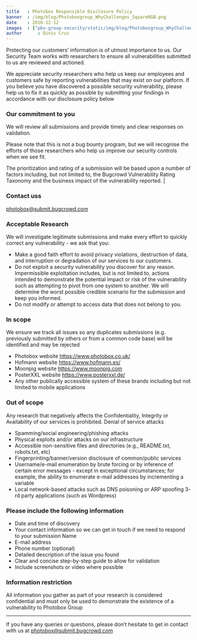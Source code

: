 ```yaml
---
title   : Photobox Responsible Disclosure Policy
banner  : /img/blog/Photoboxgroup_WhyChallenges_SquareRGB.png
date    : 2018-12-12
images  : ["pbx-group-security/static/img/blog/Photoboxgroup_WhyChallenges_SquareRGB.pngg"]
author      : Dinis Cruz
---
```




Protecting our customers’ information is of utmost importance to us. Our Security Team works with researchers to ensure all vulnerabilities submitted to us are reviewed and actioned.

We appreciate security researchers who help us keep our employees and customers safe by reporting vulnerabilities that may exist on our platform. If you believe you have discovered a possible security vulnerability, please help us to fix it as quickly as possible by submitting your findings in accordance with our disclosure policy below


### Our commitment to you 
 
We will review all submissions and provide timely and clear responses on validation.
  
Please note that this is not a bug bounty program, but we will recognise the efforts of those researchers who help us improve our security controls when we see fit. 

The prioritization and rating of a submission will be based upon a number of factors including, but not limited to, the Bugcrowd Vulnerability Rating Taxonomy and the business impact of the vulnerability reported.  | 


###  Contact uss

photobox@submit.bugcrowd.com

### Acceptable Research

We will investigate legitimate submissions and make every effort to quickly correct any vulnerability - we ask that you:

- Make a good faith effort to avoid privacy violations, destruction of data, and interruption or degradation of our services to our customers.
- Do not exploit a security vulnerability you discover for any reason. Impermissible exploitation includes, but is not limited to, actions intended to demonstrate the potential impact or risk of the vulnerability such as attempting to pivot from one system to another. We will determine the worst possible credible scenario for the submission and keep you informed.
- Do not modify or attempt to access data that does not belong to you. 

### In scope

We ensure we track all issues so any duplicates submissions (e.g. previously submitted by others or from a common code base) will be identified and may be rejected

- Photobox website https://www.photobox.co.uk/ 
- Hofmann website https://www.hofmann.es/ 
- Moonpig website https://www.moonpig.com 
- PosterXXL website https://www.posterxxl.de/ 
- Any other publically accessible system of these brands including but not limited to mobile applications

### Out of scope

Any research that negatively affects the Confidentiality, Integrity or Availability of our services is prohibited.
Denial of service attacks

- Spamming/social engineering/phishing attacks
- Physical exploits and/or attacks on our infrastructure
- Accessible non-sensitive files and directories (e.g., README.txt, robots.txt, etc)
- Fingerprinting/banner/version disclosure of common/public services
- Username/e-mail enumeration by brute forcing or by inference of certain error messages - except in exceptional circumstances; for example, the ability to enumerate e-mail addresses by incrementing a variable
- Local network-based attacks such as DNS poisoning or ARP spoofing
3- rd party applications (such as Wordpress)

### Please include the following information

- Date and time of discovery
- Your contact information so we can get in touch if we need to respond to your submission
Name
- E-mail address
- Phone number (optional)
- Detailed description of the issue you found
- Clear and concise step-by-step guide to allow for validation
- Include screenshots or video where possible

### Information restriction

All information you gather as part of your research is considered confidential and must only be used to demonstrate the existence of a vulnerability to Photobox Group

-----

If you have any queries or questions, please don’t hesitate to get in contact with us at photobox@submit.bugcrowd.com
